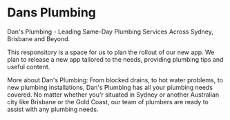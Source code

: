 # Dans Plumbing
Dan's Plumbing - Leading Same-Day Plumbing Services Across Sydney, Brisbane and Beyond. 

This responsitory is a space for us to plan the rollout of our new app. We plan to release a new app tailored to the needs, providing plumbing tips and useful content.

More about Dan's Plumbing: 
From blocked drains, to hot water problems, to new plumbing installations, Dan's Plumbing has all your plumbing needs covered. No matter whether you'r situated in Sydney or another Australian city like Brisbane or the Gold Coast, our team of plumbers are ready to assist with any plumbing needs. 
